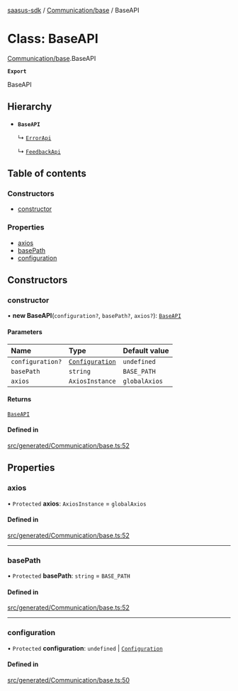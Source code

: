 [saasus-sdk](../README.md) / [Communication/base](../modules/Communication_base.md) / BaseAPI

# Class: BaseAPI

[Communication/base](../modules/Communication_base.md).BaseAPI

**`Export`**

BaseAPI

## Hierarchy

- **`BaseAPI`**

  ↳ [`ErrorApi`](Communication_api.ErrorApi.md)

  ↳ [`FeedbackApi`](Communication_api.FeedbackApi.md)

## Table of contents

### Constructors

- [constructor](Communication_base.BaseAPI.md#constructor)

### Properties

- [axios](Communication_base.BaseAPI.md#axios)
- [basePath](Communication_base.BaseAPI.md#basepath)
- [configuration](Communication_base.BaseAPI.md#configuration)

## Constructors

### constructor

• **new BaseAPI**(`configuration?`, `basePath?`, `axios?`): [`BaseAPI`](Communication_base.BaseAPI.md)

#### Parameters

| Name | Type | Default value |
| :------ | :------ | :------ |
| `configuration?` | [`Configuration`](Communication_configuration.Configuration.md) | `undefined` |
| `basePath` | `string` | `BASE_PATH` |
| `axios` | `AxiosInstance` | `globalAxios` |

#### Returns

[`BaseAPI`](Communication_base.BaseAPI.md)

#### Defined in

[src/generated/Communication/base.ts:52](https://github.com/saasus-platform/saasus-sdk-javascript/blob/6b95732/src/generated/Communication/base.ts#L52)

## Properties

### axios

• `Protected` **axios**: `AxiosInstance` = `globalAxios`

#### Defined in

[src/generated/Communication/base.ts:52](https://github.com/saasus-platform/saasus-sdk-javascript/blob/6b95732/src/generated/Communication/base.ts#L52)

___

### basePath

• `Protected` **basePath**: `string` = `BASE_PATH`

#### Defined in

[src/generated/Communication/base.ts:52](https://github.com/saasus-platform/saasus-sdk-javascript/blob/6b95732/src/generated/Communication/base.ts#L52)

___

### configuration

• `Protected` **configuration**: `undefined` \| [`Configuration`](Communication_configuration.Configuration.md)

#### Defined in

[src/generated/Communication/base.ts:50](https://github.com/saasus-platform/saasus-sdk-javascript/blob/6b95732/src/generated/Communication/base.ts#L50)
